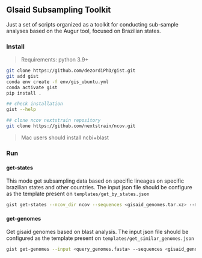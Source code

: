 ## GIsaid Subsampling Toolkit

Just a set of scripts organized as a toolkit for conducting sub-sample analyses based on the Augur tool, focused on Brazilian states.

### Install

> Requirements: python 3.9+

```bash
git clone https://github.com/dezordiPhD/gist.git
git add gist
conda env create -f env/gis_ubuntu.yml
conda activate gist
pip install .

## check installation
gist --help

## clone ncov nextstrain repository
git clone https://github.com/nextstrain/ncov.git
```

> Mac users should install ncbi+blast 

### Run

#### get-states

This mode get subsampling data based on specific lineages on specific brazilian states and other countries. The input json file should be configure as the template present on `templates/get_by_states.json`

```bash
gist get-states --ncov_dir ncov --sequences <gisaid_genomes.tar.xz> --metadata <gisaid_metadata.tar.xz> --threads <number_of_threads> templates/get_by_states.json              
```

#### get-genomes

Get gisaid genomes based on blast analysis. The input json file should be configured as the template present on `templates/get_similar_genomes.json`

```bash
gist get-genomes --input <query_genomes.fasta> --sequences <gisaid_genomes.fasta> --metadata <gisaid_metadata.tsv> templates/get_similar_genomes.json
```
